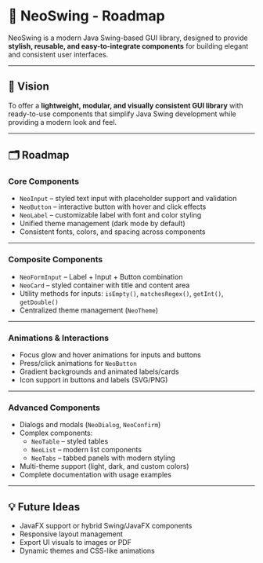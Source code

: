 # 🚀 NeoSwing - Roadmap

NeoSwing is a modern Java Swing-based GUI library, designed to provide **stylish, reusable, and easy-to-integrate components** for building elegant and consistent user interfaces.

---

## 🎯 Vision

To offer a **lightweight, modular, and visually consistent GUI library** with ready-to-use components that simplify Java Swing development while providing a modern look and feel.

---

## 🗂 Roadmap

### Core Components

- `NeoInput` – styled text input with placeholder support and validation  
- `NeoButton` – interactive button with hover and click effects  
- `NeoLabel` – customizable label with font and color styling  
- Unified theme management (dark mode by default)  
- Consistent fonts, colors, and spacing across components  

---

### Composite Components

- `NeoFormInput` – Label + Input + Button combination  
- `NeoCard` – styled container with title and content area  
- Utility methods for inputs: `isEmpty()`, `matchesRegex()`, `getInt()`, `getDouble()`  
- Centralized theme management (`NeoTheme`)  

---

### Animations & Interactions

- Focus glow and hover animations for inputs and buttons  
- Press/click animations for `NeoButton`  
- Gradient backgrounds and animated labels/cards  
- Icon support in buttons and labels (SVG/PNG)  

---

### Advanced Components

- Dialogs and modals (`NeoDialog`, `NeoConfirm`)  
- Complex components:
  - `NeoTable` – styled tables
  - `NeoList` – modern list components
  - `NeoTabs` – tabbed panels with modern styling  
- Multi-theme support (light, dark, and custom colors)  
- Complete documentation with usage examples  

---

## 💡 Future Ideas

- JavaFX support or hybrid Swing/JavaFX components  
- Responsive layout management  
- Export UI visuals to images or PDF  
- Dynamic themes and CSS-like animations
